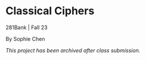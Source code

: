 Classical Ciphers
===========================
281Bank | Fall 23

By Sophie Chen

_This project has been archived after class submission._